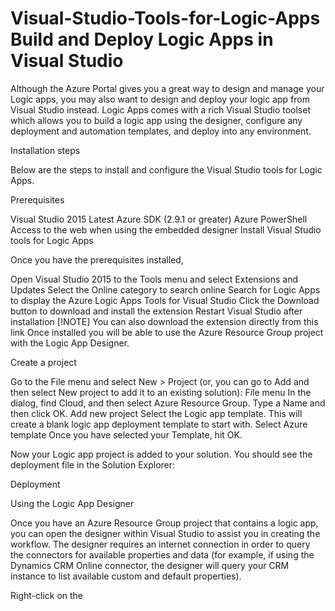 # Visual-Studio-Tools-for-Logic-Apps Build and Deploy Logic Apps in Visual Studio

Although the Azure Portal gives you a great way to design and manage your Logic apps, you may also want to design and deploy your logic app from Visual Studio instead. Logic Apps comes with a rich Visual Studio toolset which allows you to build a logic app using the designer, configure any deployment and automation templates, and deploy into any environment.

Installation steps

Below are the steps to install and configure the Visual Studio tools for Logic Apps.

Prerequisites

Visual Studio 2015
Latest Azure SDK (2.9.1 or greater)
Azure PowerShell
Access to the web when using the embedded designer
Install Visual Studio tools for Logic Apps

Once you have the prerequisites installed,

Open Visual Studio 2015 to the Tools menu and select Extensions and Updates
Select the Online category to search online
Search for Logic Apps to display the Azure Logic Apps Tools for Visual Studio
Click the Download button to download and install the extension
Restart Visual Studio after installation
[!NOTE] You can also download the extension directly from this link
Once installed you will be able to use the Azure Resource Group project with the Logic App Designer.

Create a project

Go to the File menu and select New > Project (or, you can go to Add and then select New project to add it to an existing solution): File menu
In the dialog, find Cloud, and then select Azure Resource Group. Type a Name and then click OK. Add new project
Select the Logic app template. This will create a blank logic app deployment template to start with. Select Azure template
Once you have selected your Template, hit OK.

Now your Logic app project is added to your solution. You should see the deployment file in the Solution Explorer:

Deployment

Using the Logic App Designer

Once you have an Azure Resource Group project that contains a logic app, you can open the designer within Visual Studio to assist you in creating the workflow. The designer requires an internet connection in order to query the connectors for available properties and data (for example, if using the Dynamics CRM Online connector, the designer will query your CRM instance to list available custom and default properties).

Right-click on the <template>.json file and select Open with Logic App Designer (or Ctrl+L)
Choose the subscription, resource group, and location for the deployment template
It's important to note that designing a logic app will create API Connection resources to query for properties during design. The resource group selected will be the resource group used to create those connections during design-time. You can view or modify any API Connections by going to the Azure Portal and browsing for API Connections. Subscription Picker
The designer should render based on the definition in the <template>.json file.
You can now create and design your logic app, and changes will be updated in the deployment template. Designer in Visual Studio
You will also see Microsoft.Web/connections resources being added to your resource file for any connections needed for the logic app to function. These connection properties can be set when you deploy, and managed after you deploy in API Connections in the Azure Portal.

Switching to the JSON code-view

You can select the Code View tab on the bottom of the designer to switch to the JSON representation of the logic app. To switch back to the full resource JSON, right-click the <template>.json file and select Open.

Saving the logic app

You can save the logic app at anytime via the Save button or Ctrl+S. If there are any errors with your logic app at the time you save, they will display in the Outputs window of Visual Studio.

Deploying your Logic app

Finally, after you have configured your app, you can deploy directly from Visual Studio in just a couple steps.

Right-click on the project in the Solution Explorer and go to Deploy > New Deployment... New deployment
You are prompted to sign in to your Azure subscription(s).
Now you need to choose the details of the resource group that you want to deploy the Logic app to. Deploy to resource group

[!NOTE] Be sure to select the right template and parameters files for the resource group (for example if you are deploying to a production environment you'll want to choose the production parameters file).
Select the Deploy button
The status of the deployment appears in the Output window (you may need to choose Azure Provisioning. Output
In the future, you can revise your Logic app in source control and use Visual Studio to deploy new versions.

[!NOTE] If you modify the definition in the Azure Portal directly, then the next time you deploy from Visual Studio those changes will be overwritten.
